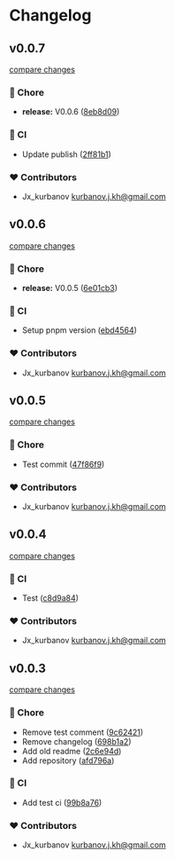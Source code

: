 # Changelog


## v0.0.7

[compare changes](https://github.com/jxk-developer/rs-imzo-client/compare/v0.0.6...v0.0.7)

### 🏡 Chore

- **release:** V0.0.6 ([8eb8d09](https://github.com/jxk-developer/rs-imzo-client/commit/8eb8d09))

### 🤖 CI

- Update publish ([2ff81b1](https://github.com/jxk-developer/rs-imzo-client/commit/2ff81b1))

### ❤️ Contributors

- Jx_kurbanov <kurbanov.j.kh@gmail.com>

## v0.0.6

[compare changes](https://github.com/jxk-developer/rs-imzo-client/compare/v0.0.5...v0.0.6)

### 🏡 Chore

- **release:** V0.0.5 ([6e01cb3](https://github.com/jxk-developer/rs-imzo-client/commit/6e01cb3))

### 🤖 CI

- Setup pnpm version ([ebd4564](https://github.com/jxk-developer/rs-imzo-client/commit/ebd4564))

### ❤️ Contributors

- Jx_kurbanov <kurbanov.j.kh@gmail.com>

## v0.0.5

[compare changes](https://github.com/jxk-developer/rs-imzo-client/compare/v0.0.4...v0.0.5)

### 🏡 Chore

- Test commit ([47f86f9](https://github.com/jxk-developer/rs-imzo-client/commit/47f86f9))

### ❤️ Contributors

- Jx_kurbanov <kurbanov.j.kh@gmail.com>

## v0.0.4

[compare changes](https://github.com/jxk-developer/rs-imzo-client/compare/v0.0.3...v0.0.4)

### 🤖 CI

- Test ([c8d9a84](https://github.com/jxk-developer/rs-imzo-client/commit/c8d9a84))

### ❤️ Contributors

- Jx_kurbanov <kurbanov.j.kh@gmail.com>

## v0.0.3

[compare changes](https://github.com/jxk-developer/rs-imzo-client/compare/v0.0.2...v0.0.3)

### 🏡 Chore

- Remove test comment ([9c62421](https://github.com/jxk-developer/rs-imzo-client/commit/9c62421))
- Remove changelog ([698b1a2](https://github.com/jxk-developer/rs-imzo-client/commit/698b1a2))
- Add old readme ([2c6e94d](https://github.com/jxk-developer/rs-imzo-client/commit/2c6e94d))
- Add repository ([afd796a](https://github.com/jxk-developer/rs-imzo-client/commit/afd796a))

### 🤖 CI

- Add test ci ([99b8a76](https://github.com/jxk-developer/rs-imzo-client/commit/99b8a76))

### ❤️ Contributors

- Jx_kurbanov <kurbanov.j.kh@gmail.com>

